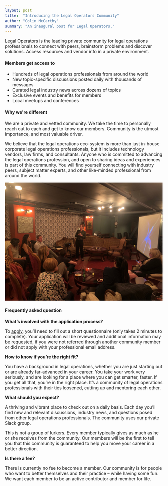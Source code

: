 ```yaml
---
layout: post
title:  "Introducing the Legal Operators Community"
author: "Colin McCarthy"
summary: "An inaugural post for Legal Operators."
---
```


Legal Operators is the leading private community for legal operations professionals to connect with peers, brainstorm problems and discover solutions. Access resources and vendor info in a private environment.

<div class="row">
<div class="col-md-6">
  <h4 class="my-3">Members get access to</h4>
  <ul>
    <li>Hundreds of legal operations professionals from around the world</li>
    <li>New topic-specific discussions posted daily with thousands of messages</li>
    <li>Curated legal industry news across dozens of topics</li>
    <li>Exclusive events and benefits for members</li>
    <li>Local meetups and conferences</li>
  </ul>
  <h4 class="my-3">Why we're different</h4>
  <p>We are a private and vetted community. We take the time to personally reach out to each and get to know our members. Community is the utmost importance, and most valuable driver.  </p>
  <p>We believe that the legal operations eco-system is more than just in-house corporate legal operations professionals, but it includes technology vendors, law firms, and consultants.  Anyone who is committed to advancing the legal operations profession, and open to sharing ideas and experiences is part of this community.   You will find yourself connecting with industry peers, subject matter experts, and other like-minded professional from around the world.</p>

</div>
<div class="col-md-6">
  <img src="/assets/images/event1.jpg">
</div>
</div>
<h4 class="my-3">Frequently asked question</h4>

**What’s involved with the application process?**

To <a href="/join">apply</a>, you’ll need to fill out a short questionnaire (only takes 2 minutes to complete). Your application will be reviewed and additional information may be requested,  if you were not referred through another community member or did not apply with your professional email address.

**How to know if you’re the right fit?**

You have a background in legal operations, whether you are just starting out or are already far-advanced in your career. You take your work very seriously, and are looking for a place where you can get smarter, faster. If you get all that, you’re in the right place. It’s a community of legal operations professionals with their ties loosened, cutting up and mentoring each other.

**What should you expect?**

A thriving and vibrant place to check out on a daily basis. Each day you’ll find new and relevant discussions, industry news, and questions posed from other legal operations professionals. The community uses our private Slack group.

This is not a group of lurkers. Every member typically gives as much as he or she receives from the community. Our members will be the first to tell you that this community is guaranteed to help you move your career in a better direction.

**Is there a fee?**

There is currently no fee to become a member. Our community is for people who want to better themselves and their practice – while having some fun. We want each member to be an active contributor and member for life.